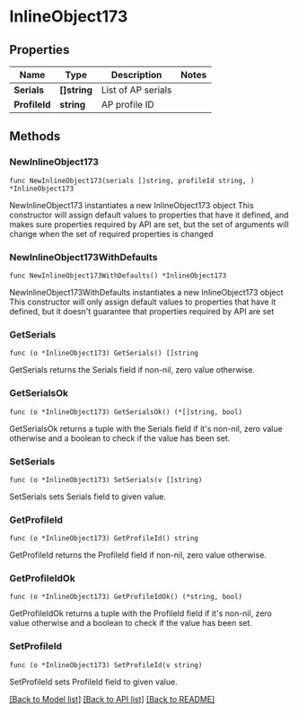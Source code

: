 # InlineObject173

## Properties

Name | Type | Description | Notes
------------ | ------------- | ------------- | -------------
**Serials** | **[]string** | List of AP serials | 
**ProfileId** | **string** | AP profile ID | 

## Methods

### NewInlineObject173

`func NewInlineObject173(serials []string, profileId string, ) *InlineObject173`

NewInlineObject173 instantiates a new InlineObject173 object
This constructor will assign default values to properties that have it defined,
and makes sure properties required by API are set, but the set of arguments
will change when the set of required properties is changed

### NewInlineObject173WithDefaults

`func NewInlineObject173WithDefaults() *InlineObject173`

NewInlineObject173WithDefaults instantiates a new InlineObject173 object
This constructor will only assign default values to properties that have it defined,
but it doesn't guarantee that properties required by API are set

### GetSerials

`func (o *InlineObject173) GetSerials() []string`

GetSerials returns the Serials field if non-nil, zero value otherwise.

### GetSerialsOk

`func (o *InlineObject173) GetSerialsOk() (*[]string, bool)`

GetSerialsOk returns a tuple with the Serials field if it's non-nil, zero value otherwise
and a boolean to check if the value has been set.

### SetSerials

`func (o *InlineObject173) SetSerials(v []string)`

SetSerials sets Serials field to given value.


### GetProfileId

`func (o *InlineObject173) GetProfileId() string`

GetProfileId returns the ProfileId field if non-nil, zero value otherwise.

### GetProfileIdOk

`func (o *InlineObject173) GetProfileIdOk() (*string, bool)`

GetProfileIdOk returns a tuple with the ProfileId field if it's non-nil, zero value otherwise
and a boolean to check if the value has been set.

### SetProfileId

`func (o *InlineObject173) SetProfileId(v string)`

SetProfileId sets ProfileId field to given value.



[[Back to Model list]](../README.md#documentation-for-models) [[Back to API list]](../README.md#documentation-for-api-endpoints) [[Back to README]](../README.md)


